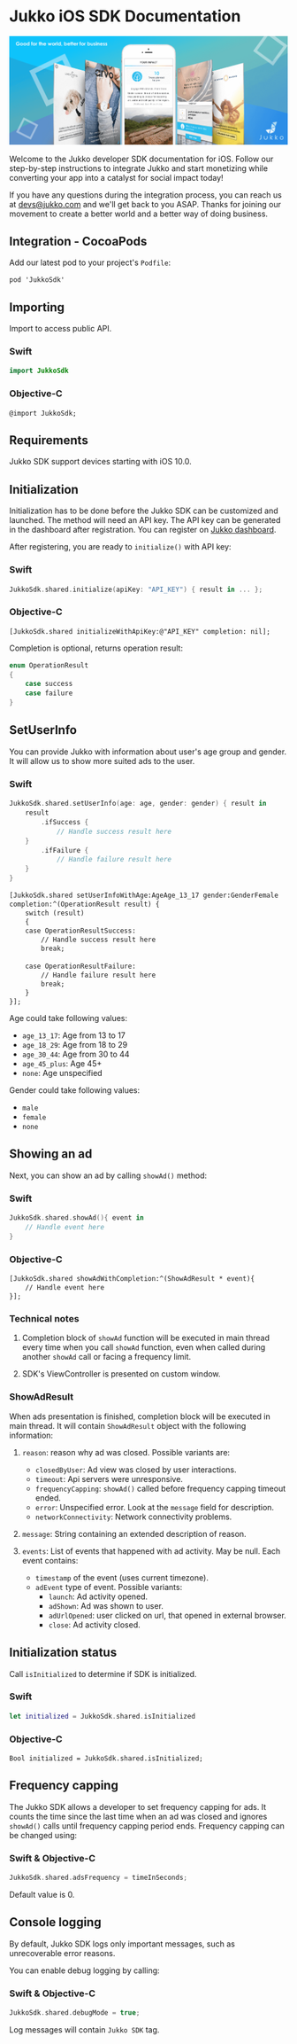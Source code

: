 # Jukko iOS SDK Documentation

![Jukko](images/intro.png)

Welcome to the Jukko developer SDK documentation for iOS. Follow our step-by-step instructions to
integrate Jukko and start monetizing while converting your app into a catalyst for social
impact today!

If you have any questions during the integration process, you can reach us at [devs@jukko.com](mailto:devs@jukko.com) and we'll get back to you ASAP. Thanks for joining our movement to create a better world and a better way of doing business.

## Integration - CocoaPods

Add our latest pod to your project's `Podfile`:

```podspec
pod 'JukkoSdk'
```

## Importing

Import to access public API.

### Swift

```swift
import JukkoSdk
```

### Objective-C

```obj-c
@import JukkoSdk;
```

## Requirements

Jukko SDK support devices starting with iOS 10.0.

## Initialization

Initialization has to be done before the Jukko SDK can be customized and launched. The method will need an API key. The API key can be generated in the dashboard after registration.
You can register on [Jukko dashboard](https://dashboard.jukko.com).

After registering, you are ready to `initialize()` with API key:

### Swift

```swift
JukkoSdk.shared.initialize(apiKey: "API_KEY") { result in ... };
```

### Objective-C

```obj-c
[JukkoSdk.shared initializeWithApiKey:@"API_KEY" completion: nil];
```

Completion is optional, returns operation result:

```swift
enum OperationResult
{
    case success
    case failure
}
```

## SetUserInfo

You can provide Jukko with information about user's age group and gender. It will allow us to show more suited ads to the user.

### Swift

```swift
JukkoSdk.shared.setUserInfo(age: age, gender: gender) { result in
    result
        .ifSuccess {
            // Handle success result here
    }
        .ifFailure {
            // Handle failure result here
    }
}
```

```obj-c
[JukkoSdk.shared setUserInfoWithAge:AgeAge_13_17 gender:GenderFemale completion:^(OperationResult result) {
    switch (result)
    {
    case OperationResultSuccess:
        // Handle success result here
        break;

    case OperationResultFailure:
        // Handle failure result here
        break;
    }
}];
```

Age could take following values:

* `age_13_17`: Age from 13 to 17
* `age_18_29`: Age from 18 to 29
* `age_30_44`:  Age from 30 to 44
* `age_45_plus`: Age 45+
* `none`: Age unspecified

Gender could take following values:

* `male`
* `female`
* `none`

## Showing an ad

Next, you can show an ad by calling `showAd()` method:

### Swift

```swift
JukkoSdk.shared.showAd(){ event in
    // Handle event here
}
```

### Objective-C

```obj-c
[JukkoSdk.shared showAdWithCompletion:^(ShowAdResult * event){
    // Handle event here
}];
```

### Technical notes

1. Completion block of `showAd` function will be executed in main thread every time when you call `showAd` function, even when called during another `showAd` call or facing a frequency limit.

2. SDK's ViewController is presented on custom window.

### ShowAdResult

When ads presentation is finished, completion block will be executed in main thread. It will contain `ShowAdResult` object with the following information:

1. `reason`: reason why ad was closed. Possible variants are:
    * `closedByUser`: Ad view was closed by user interactions.
    * `timeout`: Api servers were unresponsive.
    * `frequencyCapping`: `showAd()` called before frequency capping timeout ended.
    * `error`: Unspecified error. Look at the `message` field for description.
    * `networkConnectivity`: Network connectivity problems.
2. `message`: String containing an extended description of reason.
3. `events`: List of events that happened with ad activity. May be null. Each event contains:

    * `timestamp` of the event (uses current timezone).
    * `adEvent` type of event. Possible variants:
        * `launch`: Ad activity opened.
        * `adShown`: Ad was shown to user.
        * `adUrlOpened`: user clicked on url, that opened in external browser.
        * `close`: Ad activity closed.

## Initialization status

Call `isInitialized` to determine if SDK is initialized.

### Swift

```swift
let initialized = JukkoSdk.shared.isInitialized
```

### Objective-C

```obj-c
Bool initialized = JukkoSdk.shared.isInitialized;
```

## Frequency capping

The Jukko SDK allows a developer to set frequency capping for ads. It counts the time since the last time when an ad was closed and ignores `showAd()` calls until frequency capping period ends. Frequency capping can be changed using:

### Swift & Objective-C

```swift
JukkoSdk.shared.adsFrequency = timeInSeconds;
```

Default value is 0.

## Console logging

By default, Jukko SDK logs only important messages, such as unrecoverable error reasons.

You can enable debug logging by calling:

### Swift & Objective-C

```swift
JukkoSdk.shared.debugMode = true;
```

Log messages will contain `Jukko SDK` tag.
